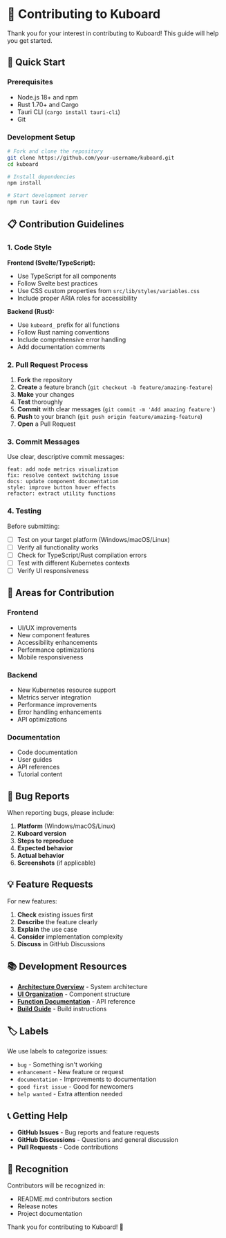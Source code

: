 # 🤝 Contributing to Kuboard

Thank you for your interest in contributing to Kuboard! This guide will help you get started.

## 🚀 Quick Start

### Prerequisites
- Node.js 18+ and npm
- Rust 1.70+ and Cargo
- Tauri CLI (`cargo install tauri-cli`)
- Git

### Development Setup

```bash
# Fork and clone the repository
git clone https://github.com/your-username/kuboard.git
cd kuboard

# Install dependencies
npm install

# Start development server
npm run tauri dev
```

## 📋 Contribution Guidelines

### 1. **Code Style**

**Frontend (Svelte/TypeScript):**
- Use TypeScript for all components
- Follow Svelte best practices
- Use CSS custom properties from `src/lib/styles/variables.css`
- Include proper ARIA roles for accessibility

**Backend (Rust):**
- Use `kuboard_` prefix for all functions
- Follow Rust naming conventions
- Include comprehensive error handling
- Add documentation comments

### 2. **Pull Request Process**

1. **Fork** the repository
2. **Create** a feature branch (`git checkout -b feature/amazing-feature`)
3. **Make** your changes
4. **Test** thoroughly
5. **Commit** with clear messages (`git commit -m 'Add amazing feature'`)
6. **Push** to your branch (`git push origin feature/amazing-feature`)
7. **Open** a Pull Request

### 3. **Commit Messages**

Use clear, descriptive commit messages:
```
feat: add node metrics visualization
fix: resolve context switching issue
docs: update component documentation
style: improve button hover effects
refactor: extract utility functions
```

### 4. **Testing**

Before submitting:
- [ ] Test on your target platform (Windows/macOS/Linux)
- [ ] Verify all functionality works
- [ ] Check for TypeScript/Rust compilation errors
- [ ] Test with different Kubernetes contexts
- [ ] Verify UI responsiveness

## 🎯 Areas for Contribution

### **Frontend**
- UI/UX improvements
- New component features
- Accessibility enhancements
- Performance optimizations
- Mobile responsiveness

### **Backend**
- New Kubernetes resource support
- Metrics server integration
- Performance improvements
- Error handling enhancements
- API optimizations

### **Documentation**
- Code documentation
- User guides
- API references
- Tutorial content

## 🐛 Bug Reports

When reporting bugs, please include:

1. **Platform** (Windows/macOS/Linux)
2. **Kuboard version**
3. **Steps to reproduce**
4. **Expected behavior**
5. **Actual behavior**
6. **Screenshots** (if applicable)

## 💡 Feature Requests

For new features:

1. **Check** existing issues first
2. **Describe** the feature clearly
3. **Explain** the use case
4. **Consider** implementation complexity
5. **Discuss** in GitHub Discussions

## 📚 Development Resources

- **[Architecture Overview](ARCHITECTURE_OVERVIEW.md)** - System architecture
- **[UI Organization](UI_ORGANIZATION_GUIDE.md)** - Component structure
- **[Function Documentation](FUNCTION_DOCUMENTATION.md)** - API reference
- **[Build Guide](BUILD_GUIDE.md)** - Build instructions

## 🏷️ Labels

We use labels to categorize issues:
- `bug` - Something isn't working
- `enhancement` - New feature or request
- `documentation` - Improvements to documentation
- `good first issue` - Good for newcomers
- `help wanted` - Extra attention needed

## 📞 Getting Help

- **GitHub Issues** - Bug reports and feature requests
- **GitHub Discussions** - Questions and general discussion
- **Pull Requests** - Code contributions

## 🎉 Recognition

Contributors will be recognized in:
- README.md contributors section
- Release notes
- Project documentation

Thank you for contributing to Kuboard! 🚢
